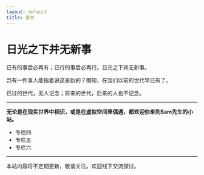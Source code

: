 ```yaml
---
layout: default
title: 首页
---
```


# 日光之下并无新事

已有的事后必再有；已行的事后必再行。日光之下并无新事。

岂有一件事人能指着说这是新的？哪知，在我们以前的世代早已有了。

已过的世代，无人记念；将来的世代，后来的人也不记念。

---

**无论是在现实世界中相识，或是在虚拟空间里偶遇，都欢迎你来到Sam先生的小站。**

- 专栏四
- 专栏五
- 专栏六

---

本站内容将不定期更新，敬请关注。欢迎线下交流探讨。
